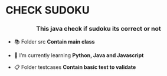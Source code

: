 <h1> CHECK SUDOKU </h1>
<h3 align="center">This java check if sudoku its correct or not</h3>

- 📚 Folder src **Contain main class**

- 📓 I’m currently learning **Python, Java and Javascript**

- 📋 Folder testcases **Contain basic test to validate**
